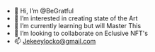 - 👋 Hi, I’m @BeGratful
- 👀 I’m interested in creating state of the Art
- 🌱 I’m currently learning but will Master This 
- 💞️ I’m looking to collaborate on Eclusive NFT's
- 📫 Jekeeylocko@gmail.com

<!---
BeGratful/BeGratful is a ✨ special ✨ repository because its `README.md` (this file) appears on your GitHub profile.
You can click the Preview link to take a look at your changes.
--->

